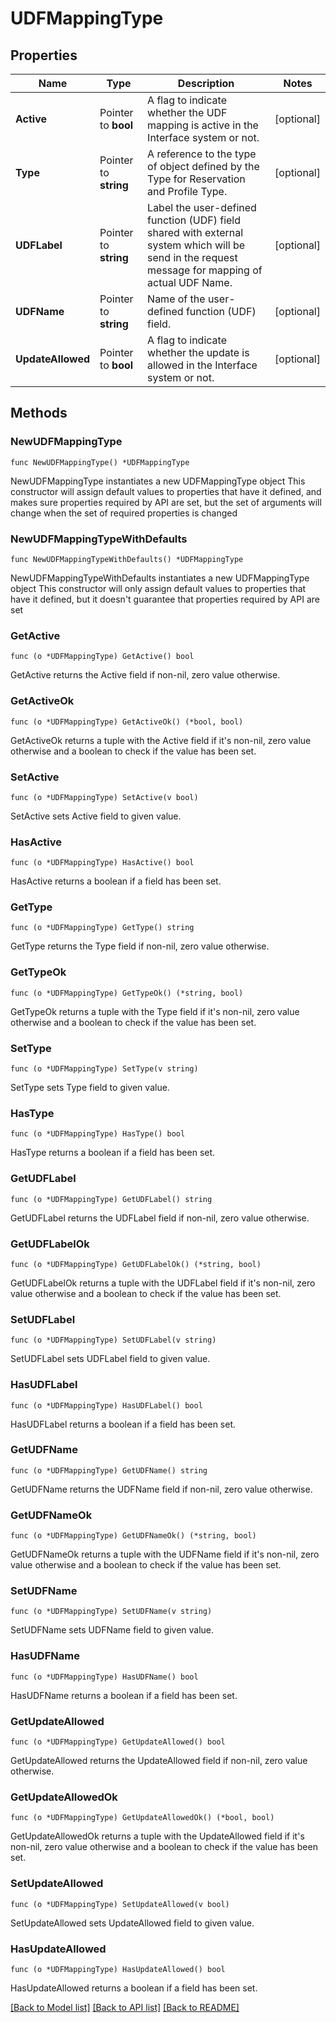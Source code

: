# UDFMappingType

## Properties

Name | Type | Description | Notes
------------ | ------------- | ------------- | -------------
**Active** | Pointer to **bool** | A flag to indicate whether the UDF mapping is active in the Interface system or not. | [optional] 
**Type** | Pointer to **string** | A reference to the type of object defined by the Type for Reservation and Profile Type. | [optional] 
**UDFLabel** | Pointer to **string** | Label the user-defined function (UDF) field shared with external system which will be send in the request message for mapping of actual UDF Name. | [optional] 
**UDFName** | Pointer to **string** | Name of the user-defined function (UDF) field. | [optional] 
**UpdateAllowed** | Pointer to **bool** | A flag to indicate whether the update is allowed in the Interface system or not. | [optional] 

## Methods

### NewUDFMappingType

`func NewUDFMappingType() *UDFMappingType`

NewUDFMappingType instantiates a new UDFMappingType object
This constructor will assign default values to properties that have it defined,
and makes sure properties required by API are set, but the set of arguments
will change when the set of required properties is changed

### NewUDFMappingTypeWithDefaults

`func NewUDFMappingTypeWithDefaults() *UDFMappingType`

NewUDFMappingTypeWithDefaults instantiates a new UDFMappingType object
This constructor will only assign default values to properties that have it defined,
but it doesn't guarantee that properties required by API are set

### GetActive

`func (o *UDFMappingType) GetActive() bool`

GetActive returns the Active field if non-nil, zero value otherwise.

### GetActiveOk

`func (o *UDFMappingType) GetActiveOk() (*bool, bool)`

GetActiveOk returns a tuple with the Active field if it's non-nil, zero value otherwise
and a boolean to check if the value has been set.

### SetActive

`func (o *UDFMappingType) SetActive(v bool)`

SetActive sets Active field to given value.

### HasActive

`func (o *UDFMappingType) HasActive() bool`

HasActive returns a boolean if a field has been set.

### GetType

`func (o *UDFMappingType) GetType() string`

GetType returns the Type field if non-nil, zero value otherwise.

### GetTypeOk

`func (o *UDFMappingType) GetTypeOk() (*string, bool)`

GetTypeOk returns a tuple with the Type field if it's non-nil, zero value otherwise
and a boolean to check if the value has been set.

### SetType

`func (o *UDFMappingType) SetType(v string)`

SetType sets Type field to given value.

### HasType

`func (o *UDFMappingType) HasType() bool`

HasType returns a boolean if a field has been set.

### GetUDFLabel

`func (o *UDFMappingType) GetUDFLabel() string`

GetUDFLabel returns the UDFLabel field if non-nil, zero value otherwise.

### GetUDFLabelOk

`func (o *UDFMappingType) GetUDFLabelOk() (*string, bool)`

GetUDFLabelOk returns a tuple with the UDFLabel field if it's non-nil, zero value otherwise
and a boolean to check if the value has been set.

### SetUDFLabel

`func (o *UDFMappingType) SetUDFLabel(v string)`

SetUDFLabel sets UDFLabel field to given value.

### HasUDFLabel

`func (o *UDFMappingType) HasUDFLabel() bool`

HasUDFLabel returns a boolean if a field has been set.

### GetUDFName

`func (o *UDFMappingType) GetUDFName() string`

GetUDFName returns the UDFName field if non-nil, zero value otherwise.

### GetUDFNameOk

`func (o *UDFMappingType) GetUDFNameOk() (*string, bool)`

GetUDFNameOk returns a tuple with the UDFName field if it's non-nil, zero value otherwise
and a boolean to check if the value has been set.

### SetUDFName

`func (o *UDFMappingType) SetUDFName(v string)`

SetUDFName sets UDFName field to given value.

### HasUDFName

`func (o *UDFMappingType) HasUDFName() bool`

HasUDFName returns a boolean if a field has been set.

### GetUpdateAllowed

`func (o *UDFMappingType) GetUpdateAllowed() bool`

GetUpdateAllowed returns the UpdateAllowed field if non-nil, zero value otherwise.

### GetUpdateAllowedOk

`func (o *UDFMappingType) GetUpdateAllowedOk() (*bool, bool)`

GetUpdateAllowedOk returns a tuple with the UpdateAllowed field if it's non-nil, zero value otherwise
and a boolean to check if the value has been set.

### SetUpdateAllowed

`func (o *UDFMappingType) SetUpdateAllowed(v bool)`

SetUpdateAllowed sets UpdateAllowed field to given value.

### HasUpdateAllowed

`func (o *UDFMappingType) HasUpdateAllowed() bool`

HasUpdateAllowed returns a boolean if a field has been set.


[[Back to Model list]](../README.md#documentation-for-models) [[Back to API list]](../README.md#documentation-for-api-endpoints) [[Back to README]](../README.md)


